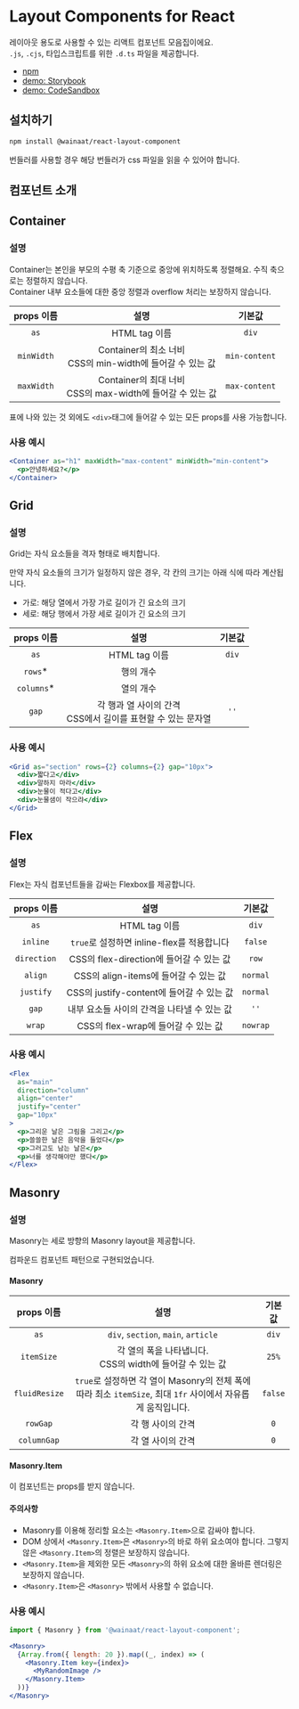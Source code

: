 # Layout Components for React

레이아웃 용도로 사용할 수 있는 리액트 컴포넌트 모음집이에요.    
`.js`, `.cjs`, 타입스크립트를 위한 `.d.ts` 파일을 제공합니다.

- [npm](https://www.npmjs.com/package/@wainaat/react-layout-component)
- [demo: Storybook](https://wainaat.github.io/layout-component/)
- [demo: CodeSandbox](https://codesandbox.io/s/example-wainaat-react-layout-component-57vgc7?file=/src/App.js)

## 설치하기

```bash
npm install @wainaat/react-layout-component
```

번들러를 사용할 경우 해당 번들러가 css 파일을 읽을 수 있어야 합니다.

## 컴포넌트 소개

## Container

### 설명

Container는 본인을 부모의 수평 축 기준으로 중앙에 위치하도록 정렬해요. 수직 축으로는 정렬하지 않습니다.    
Container 내부 요소들에 대한 중앙 정렬과 overflow 처리는 보장하지 않습니다.

|props 이름|설명|기본값|
|:-:|:-:|:-:|
|`as`|HTML tag 이름|`div`|
|`minWidth`| Container의 최소 너비 <br /> CSS의 min-width에 들어갈 수 있는 값 |`min-content`|
|`maxWidth`| Container의 최대 너비 <br /> CSS의 max-width에 들어갈 수 있는 값 |`max-content`|

표에 나와 있는 것 외에도 `<div>`태그에 들어갈 수 있는 모든 props를 사용 가능합니다.

### 사용 예시

```jsx
<Container as="h1" maxWidth="max-content" minWidth="min-content">
  <p>안녕하세요?</p>
</Container>
```

## Grid

### 설명

Grid는 자식 요소들을 격자 형태로 배치합니다.

만약 자식 요소들의 크기가 일정하지 않은 경우, 각 칸의 크기는 아래 식에 따라 계산됩니다.

- 가로: 해당 열에서 가장 가로 길이가 긴 요소의 크기
- 세로: 해당 행에서 가장 세로 길이가 긴 요소의 크기

|props 이름|설명|기본값|
|:-:|:-:|:-:|
|`as`|HTML tag 이름|`div`|
|`rows`*| 행의 개수 ||
|`columns`*| 열의 개수 ||
|`gap`|각 행과 열 사이의 간격 <br /> CSS에서 길이를 표현할 수 있는 문자열|`''`|

### 사용 예시

```jsx
<Grid as="section" rows={2} columns={2} gap="10px">
  <div>짧다고</div>
  <div>말하지 마라</div>
  <div>눈물이 적다고</div>
  <div>눈물샘이 작으랴</div>
</Grid>
```

## Flex

### 설명

Flex는 자식 컴포넌트들을 감싸는 Flexbox를 제공합니다.

|props 이름|설명|기본값|
|:-:|:-:|:-:|
|`as`|HTML tag 이름|`div`|
|`inline`| `true`로 설정하면 inline-flex를 적용합니다 |`false`|
|`direction`| CSS의 flex-direction에 들어갈 수 있는 값 |`row`|
|`align`| CSS의 align-items에 들어갈 수 있는 값 |`normal`|
|`justify`|CSS의 justify-content에 들어갈 수 있는 값|`normal`|
|`gap`|내부 요소들 사이의 간격을 나타낼 수 있는 값|`''`|
|`wrap`| CSS의 flex-wrap에 들어갈 수 있는 값|`nowrap`|

### 사용 예시

```jsx
<Flex
  as="main"
  direction="column"
  align="center"
  justify="center"
  gap="10px"
>
  <p>그리운 날은 그림을 그리고</p>
  <p>쓸쓸한 날은 음악을 들었다</p>
  <p>그러고도 남는 날은</p>
  <p>너를 생각해야만 했다</p>
</Flex>
```

## Masonry

### 설명

Masonry는 세로 방향의 Masonry layout을 제공합니다.

컴파운드 컴포넌트 패턴으로 구현되었습니다.

#### Masonry

|props 이름|설명|기본값|
|:-:|:-:|:-:|
|`as`|`div`, `section`, `main`, `article`|`div`|
|`itemSize`|각 열의 폭을 나타냅니다. <br /> CSS의 width에 들어갈 수 있는 값|`25%`|
|`fluidResize`|`true`로 설정하면 각 열이 Masonry의 전체 폭에 따라 최소 `itemSize`, 최대 `1fr` 사이에서 자유롭게 움직입니다.|`false`|
|`rowGap`|각 행 사이의 간격|`0`|
|`columnGap`|각 열 사이의 간격|`0`|

#### Masonry.Item

이 컴포넌트는 props를 받지 않습니다.

#### 주의사항

- Masonry를 이용해 정리할 요소는 `<Masonry.Item>`으로 감싸야 합니다.
- DOM 상에서 `<Masonry.Item>`은 `<Masonry>`의 바로 하위 요소여야 합니다. 그렇지 않은 `<Masonry.Item>`의 정렬은 보장하지 않습니다.
- `<Masonry.Item>`을 제외한 모든 `<Masonry>`의 하위 요소에 대한 올바른 렌더링은 보장하지 않습니다.
- `<Masonry.Item>`은 `<Masonry>` 밖에서 사용할 수 없습니다.

### 사용 예시

```jsx
import { Masonry } from '@wainaat/react-layout-component';

<Masonry>
  {Array.from({ length: 20 }).map((_, index) => (
    <Masonry.Item key={index}>
      <MyRandomImage />
    </Masonry.Item>
  ))}
</Masonry>
```
